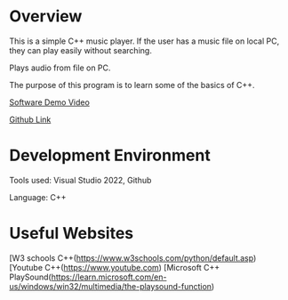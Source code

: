 # Overview

This is a simple C++ music player. If the user has a music file on local PC, they can play easily without searching.

Plays audio from file on PC.

The purpose of this program is to learn some of the basics of C++.

[Software Demo Video](https://youtu.be/T7GOot4OPbM)

[Github Link](https://github.com/Stakkeland/MusicPlayer_C-)

# Development Environment

Tools used: Visual Studio 2022, Github

Language: C++

# Useful Websites

[W3 schools C++(https://www.w3schools.com/python/default.asp)
[Youtube C++(https://www.youtube.com)
[Microsoft C++ PlaySound(https://learn.microsoft.com/en-us/windows/win32/multimedia/the-playsound-function)